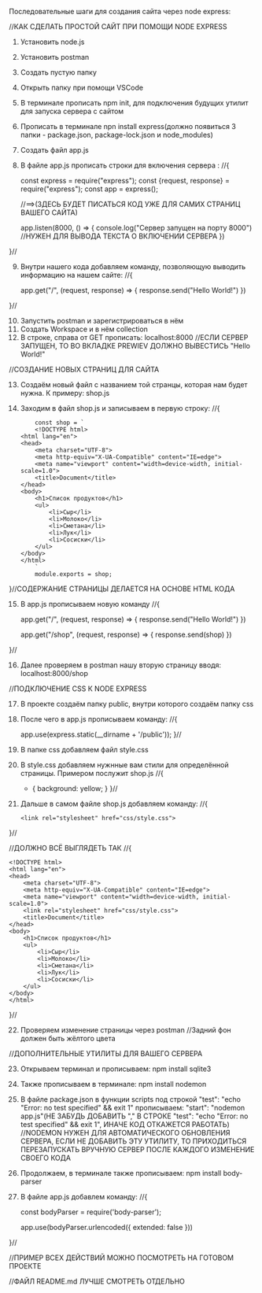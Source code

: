 Последовательные шаги для создания сайта через node express:

//КАК СДЕЛАТЬ ПРОСТОЙ САЙТ ПРИ ПОМОЩИ NODE EXPRESS

1. Установить node.js
2. Установить postman
3. Создать пустую папку
4. Открыть папку при помощи VSCode
5. В терминале прописать npm init, для подключения будущих утилит для запуска сервера с сайтом
6. Прописать в терминале npn install express(должно появиться 3 папки - package.json, package-lock.json и node_modules)
7. Создать файл app.js
8. В файле app.js прописать строки для включения сервера : //{
    
    const express = require("express");
    const {request, response} = require("express");
    const app = express();


    //==>(ЗДЕСЬ БУДЕТ ПИСАТЬСЯ КОД УЖЕ ДЛЯ САМИХ СТРАНИЦ ВАШЕГО САЙТА)


    app.listen(8000, () => {
    console.log("Сервер запущен на порту 8000") //НУЖЕН ДЛЯ ВЫВОДА ТЕКСТА О ВКЛЮЧЕНИИ СЕРВЕРА
})


}//

9. Внутри нашего кода добавляем команду, позволяющую выводить информацию на нашем сайте: //{

    app.get("/", (request, response) => {
        response.send("Hello World!") 
    })

}//

10. Запустить postman и зарегистрироваться в нём
11. Создать Workspace и в нём collection
12. В строке, справа от GET прописать: localhost:8000 //ЕСЛИ СЕРВЕР ЗАПУЩЕН, ТО ВО ВКЛАДКЕ PREWIEV ДОЛЖНО ВЫВЕСТИСЬ "Hello World!"

//СОЗДАНИЕ НОВЫХ СТРАНИЦ ДЛЯ САЙТА

13. Создаём новый файл с названием той странцы, которая нам будет нужна. К примеру: shop.js
14. Заходим в файл shop.js и записываем в первую строку: //{

            const shop = `
            <!DOCTYPE html>
        <html lang="en">
        <head>
            <meta charset="UTF-8">
            <meta http-equiv="X-UA-Compatible" content="IE=edge">
            <meta name="viewport" content="width=device-width, initial-scale=1.0">
            <title>Document</title>
        </head>
        <body>
            <h1>Список продуктов</h1>
            <ul>
                <li>Сыр</li>
                <li>Молоко</li>
                <li>Сметана</li>
                <li>Лук</li>
                <li>Сосиски</li>
            </ul>
        </body>
        </html>
            `
            module.exports = shop;


}//СОДЕРЖАНИЕ СТРАНИЦЫ ДЕЛАЕТСЯ НА ОСНОВЕ HTML КОДА

15. В app.js прописываем новую команду //{

     app.get("/", (request, response) => {
        response.send("Hello World!") 
    })

    app.get("/shop", (request, response) => {
        response.send(shop)
    })


}//

16. Далее проверяем в postman нашу вторую страницу вводя: localhost:8000/shop

//ПОДКЛЮЧЕНИЕ CSS К NODE EXPRESS

17. В проекте создаём папку public, внутри которого создаём папку css
18. После чего в app.js прописываем команду: //{

    app.use(express.static(__dirname + '/public'));
}//

19. В папке css добавляем файл style.css
20. В style.css добавляем нужнные вам стили для определённой страницы. Примером послужит shop.js //{

    * {
        background: yellow;
    }
}//

21. Дальше в самом файле shop.js добавляем команду: //{

        <link rel="stylesheet" href="css/style.css">


}//

//ДОЛЖНО ВСЁ ВЫГЛЯДЕТЬ ТАК //{

    <!DOCTYPE html>
    <html lang="en">
    <head>
        <meta charset="UTF-8">
        <meta http-equiv="X-UA-Compatible" content="IE=edge">
        <meta name="viewport" content="width=device-width, initial-scale=1.0">
        <link rel="stylesheet" href="css/style.css">
        <title>Document</title>
    </head>
    <body>
        <h1>Список продуктов</h1>
        <ul>
            <li>Сыр</li>
            <li>Молоко</li>
            <li>Сметана</li>
            <li>Лук</li>
            <li>Сосиски</li>
        </ul>
    </body>
    </html>


}//

22. Проверяем изменение страницы через postman //Задний фон должен быть жёлтого цвета

//ДОПОЛНИТЕЛЬНЫЕ УТИЛИТЫ ДЛЯ ВАШЕГО СЕРВЕРА

23. Открываем терминал и прописываем: npm install sqlite3
24. Также прописываем в терминале: npm install nodemon
25. В файле package.json в функции scripts под строкой "test": "echo \"Error: no test specified\" && exit 1" прописываем: "start": "nodemon app.js"(НЕ ЗАБУДЬ ДОБАВИТЬ "," В СТРОКЕ "test": "echo \"Error: no test specified\" && exit 1", ИНАЧЕ КОД ОТКАЖЕТСЯ РАБОТАТЬ)
//NODEMON НУЖЕН ДЛЯ АВТОМАТИЧЕСКОГО ОБНОВЛЕНИЯ СЕРВЕРА, ЕСЛИ НЕ ДОБАВИТЬ ЭТУ УТИЛИТУ, ТО ПРИХОДИТЬСЯ ПЕРЕЗАПУСКАТЬ ВРУЧНУЮ СЕРВЕР ПОСЛЕ КАЖДОГО ИЗМЕНЕНИЕ СВОЕГО КОДА
26. Продолжаем, в терминале также прописываем: npm install body-parser
27. В файле app.js добавлем команду: //{

    const bodyParser = require('body-parser');


    app.use(bodyParser.urlencoded({ extended: false }))


}//

//ПРИМЕР ВСЕХ ДЕЙСТВИЙ МОЖНО ПОСМОТРЕТЬ НА ГОТОВОМ ПРОЕКТЕ

//ФАЙЛ README.md ЛУЧШЕ СМОТРЕТЬ ОТДЕЛЬНО